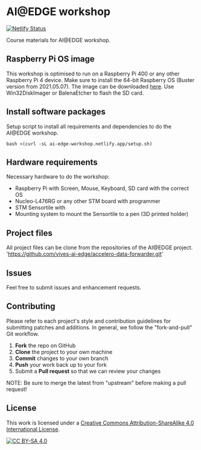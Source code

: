 # AI@EDGE workshop

[![Netlify Status](https://api.netlify.com/api/v1/badges/9f9d3a17-b45c-40ff-870d-bb213b7bcd5d/deploy-status)](https://app.netlify.com/sites/ai-edge-workshop/deploys)

Course materials for AI@EDGE workshop.

## Raspberry Pi OS image

This workshop is optimised to run on a Raspberry Pi 400 or any other Raspberry Pi 4 device.
Make sure to install the 64-bit Raspberry OS (Buster version from 2021.05.07).
The image can be downloaded [here](https://downloads.raspberrypi.org/raspios_arm64/images/raspios_arm64-2021-05-28/2021-05-07-raspios-buster-arm64.zip).
Use Win32DiskImager or BalenaEtcher to flash the SD card.

## Install software packages

Setup script to install all requirements and dependencies to do the AI@EDGE workshop.

```shell
bash <(curl -sL ai-edge-workshop.netlify.app/setup.sh)
```

## Hardware requirements

Necessary hardware to do the workshop:
- Raspberry Pi with Screen, Mouse, Keyboard, SD card with the correct OS
- Nucleo-L476RG or any other STM board with programmer
- STM Sensortile with 
- Mounting system to mount the Sensortile to a pen (3D printed holder)

## Project files

All project files can be clone from the repositories of the AI@EDGE project.
'https://github.com/vives-ai-edge/accelero-data-forwarder.git'

## Issues

Feel free to submit issues and enhancement requests.

## Contributing

Please refer to each project's style and contribution guidelines for submitting patches and additions. In general, we follow the "fork-and-pull" Git workflow.

 1. **Fork** the repo on GitHub
 2. **Clone** the project to your own machine
 3. **Commit** changes to your own branch
 4. **Push** your work back up to your fork
 5. Submit a **Pull request** so that we can review your changes

NOTE: Be sure to merge the latest from "upstream" before making a pull request!

## License

This work is licensed under a
[Creative Commons Attribution-ShareAlike 4.0 International License][cc-by-sa].

[![CC BY-SA 4.0][cc-by-sa-image]][cc-by-sa]

[cc-by-sa]: http://creativecommons.org/licenses/by-sa/4.0/
[cc-by-sa-image]: https://licensebuttons.net/l/by-sa/4.0/88x31.png
